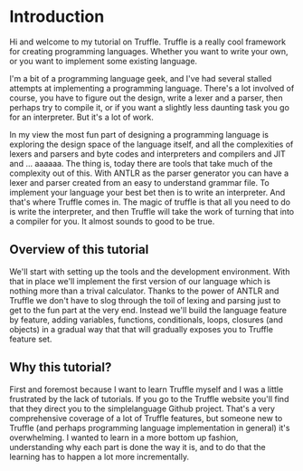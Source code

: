 # Introduction

Hi and welcome to my tutorial on Truffle. Truffle is a really cool
framework for creating programming languages. Whether you want to
write your own, or you want to implement some existing language.

I'm a bit of a programming language geek, and I've had several stalled
attempts at implementing a programming language. There's a lot
involved of course, you have to figure out the design, write a lexer
and a parser, then perhaps try to compile it, or if you want a
slightly less daunting task you go for an interpreter. But it's a lot
of work.

In my view the most fun part of designing a programming language is
exploring the design space of the language itself, and all the
complexities of lexers and parsers and byte codes and interpreters and
compilers and JIT and ... aaaaaa. The thing is, today there are tools
that take much of the complexity out of this. With ANTLR as the parser
generator you can have a lexer and parser created from an easy to
understand grammar file. To implement your language your best bet then
is to write an interpreter. And that's where Truffle comes in. The
magic of truffle is that all you need to do is write the interpreter,
and then Truffle will take the work of turning that into a compiler
for you. It almost sounds to good to be true.

## Overview of this tutorial

We'll start with setting up the tools and the development
environment. With that in place we'll implement the first version of
our language which is nothing more than a trival calculator. Thanks to
the power of ANTLR and Truffle we don't have to slog through the toil
of lexing and parsing just to get to the fun part at the very
end. Instead we'll build the language feature by feature, adding
variables, functions, conditionals, loops, closures (and objects) in a
gradual way that that will gradually exposes you to Truffle feature
set.

## Why this tutorial?

First and foremost because I want to learn Truffle myself and I was a
little frustrated by the lack of tutorials. If you go to the Truffle
website you'll find that they direct you to the simplelanguage Github
project. That's a very comprehensive coverage of a lot of Truffle
features, but someone new to Truffle (and perhaps programming language
implementation in general) it's overwhelming. I wanted to learn in a
more bottom up fashion, understanding why each part is done the way it
is, and to do that the learning has to happen a lot more
incrementally.
